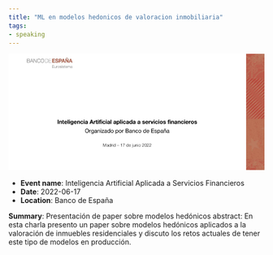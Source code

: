 ```yaml
---
title: "ML en modelos hedonicos de valoracion inmobiliaria"
tags:
- speaking
---
```


![bde](appearances/2022/BdE-2022/bde.png)


- **Event name**: Inteligencia Artificial Aplicada a Servicios Financieros
- **Date**: 2022-06-17 
- **Location**: Banco de España

**Summary**: Presentación de paper sobre modelos hedónicos
abstract: En esta charla presento un paper sobre modelos hedónicos aplicados a la valoración de inmuebles residenciales y discuto los retos actuales de tener este tipo de modelos en producción. 
